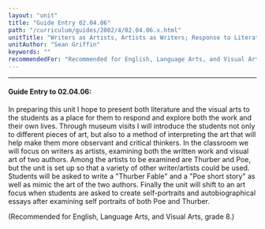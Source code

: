 ```yaml
---
layout: "unit"
title: "Guide Entry 02.04.06"
path: "/curriculum/guides/2002/4/02.04.06.x.html"
unitTitle: "Writers as Artists, Artists as Writers; Response to Literature and Visual Arts"
unitAuthor: "Sean Griffin"
keywords: ""
recommendedFor: "Recommended for English, Language Arts, and Visual Arts, grade 8."
---
```

<body>
<hr/>
<h4>
Guide Entry to 02.04.06:
</h4>
<p>
In preparing this unit I hope to present both literature and the visual arts to the students as a place for them to respond and explore both the work and their own lives. Through museum visits I will introduce the students not only to different pieces of art, but also to a method of interpreting the art that will help make them more observant and critical thinkers. In the classroom we will focus on writers as artists, examining both the written work and visual art of two authors. Among the artists to be examined are Thurber and Poe, but the unit is set up so that a variety of other writer/artists could be used. Students will be asked to write a "Thurber Fable" and a "Poe short story" as well as mimic the art of the two authors. Finally the unit will shift to an art focus when students are asked to create self-portraits and autobiographical essays after examining self portraits of both Poe and Thurber.
</p>
<p>
(Recommended for English, Language Arts, and Visual Arts, grade 8.)
</p>
</body>